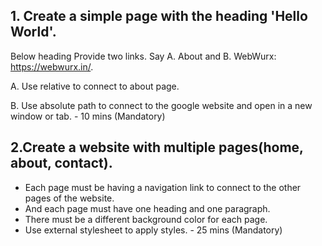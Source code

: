 ## 1. Create a simple page with the heading 'Hello World'.


Below heading Provide two links. Say A. About and B. WebWurx: https://webwurx.in/.

A. Use relative to connect to about page.

B. Use absolute path to connect to the google website and open in a new window or tab. - 10 mins (Mandatory)

## 2.Create a website with multiple pages(home, about, contact).

- Each page must be having a navigation link to connect to the other pages of the website.
- And each page must have one heading and one paragraph.
- There must be a different background color for each page.
- Use external stylesheet to apply styles. - 25 mins (Mandatory)
